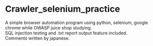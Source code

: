 # Crawler_selenium_practice
A simple browser automation program using python, selenium, google chrome while OWASP juice shop studying.<br>
SQL injection testing and .txt report output feature included.<br>
Comments written by japanese.
